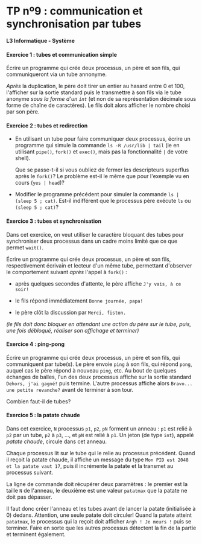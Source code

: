 TP nº9 : communication et synchronisation par tubes
=================================

**L3 Informatique - Système**


#### Exercice 1 : tubes et communication simple

Écrire un programme qui crée deux processus, un père et son fils, qui
communiqueront via un tube annonyme.

*Après* la duplication, le père doit tirer un entier au hasard entre 0 et
100, l'afficher sur la sortie standard puis le transmettre à son fils via
le tube anonyme *sous la forme d'un `int`* (et non de sa représentation
décimale sous forme de chaîne de caractères). Le fils doit alors afficher
le nombre choisi par son père.

#### Exercice 2 : tubes et redirection

* En utilisant un tube pour faire communiquer deux processus, écrire un
  programme qui simule la commande `ls -R /usr/lib | tail` (ie en utilisant
  `pipe()`, `fork()` et `exec()`, mais pas la fonctionnalité `|` de votre
  shell).

  Que se passe-t-il si vous oubliez de fermer les descripteurs superflus
  après le `fork()`? Le problème est-il le même que pour l'exemple vu en
  cours (`yes | head`)? 

* Modifier le programme précédent pour simuler la commande `ls | 
  (sleep 5 ; cat)`. Est-il indifférent que le processus père exécute 
  `ls` ou `(sleep 5 ; cat)`?


#### Exercice 3 : tubes et synchronisation

Dans cet exercice, on veut utiliser le caractère bloquant des tubes pour 
synchroniser deux processus dans un cadre moins limité que ce que permet
`wait()`.

Écrire un programme qui crée deux processus, un père et son fils,
respectivement écrivain et lecteur d'un même tube, permettant d'observer
le comportement suivant _après_ l'appel à `fork()` :

- après quelques secondes d'attente, le père affiche `J'y vais, à ce
  soir!`

- le fils répond immédiatement `Bonne journée, papa!`

- le père clôt la discussion par `Merci, fiston.`

_(le fils doit donc bloquer en attendant une action du père sur le tube,
puis, une fois débloqué, réaliser son affichage et terminer)_


#### Exercice 4 : ping-pong

Écrire un programme qui crée deux processus, un père et son fils, qui
communiquent par tube(s). Le père envoie `ping` à son fils, qui répond
`pong`, auquel cas le père répond à nouveau `ping`, etc. Au bout de
quelques échanges de balles, l'un des deux processus affiche sur la
sortie standard `Dehors, j'ai gagné!` puis termine. L'autre processus
affiche alors `Bravo... une petite revanche?` avant de terminer à son
tour.

Combien faut-il de tubes?


#### Exercice 5 : la patate chaude

Dans cet exercice, `N` processus `p1`, `p2`, `pN` forment un anneau :
`p1` est relié à `p2` par un tube, `p2` à `p3`, ..., et `pN` est relié à
`p1`. Un jeton (de type `int`), appelé _patate chaude_, circule dans cet
anneau.

Chaque processus lit sur le tube qui le relie au processus précédent.
Quand il reçoit la patate chaude, il affiche un message du type `Mon PID
est 2048 et la patate vaut 17`, puis il incrémente la patate et la
transmet au processus suivant.

La ligne de commande doit récupérer deux paramètres : le premier est la
taille `N` de l'anneau, le deuxième est une valeur `patatmax` que la
patate ne doit pas dépasser.

Il faut donc créer l'anneau et les tubes avant de lancer la patate
(initialisée à 0) dedans. Attention, une seule patate doit circuler!
Quand la patate atteint `patatmax`, le processus qui la reçoit doit
afficher `Argh ! Je meurs !` puis se terminer. Faire en sorte que les
autres processus détectent la fin de la partie et terminent également.

